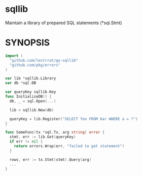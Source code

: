 # sqllib

Maintain a library of prepared SQL statements (\*sql.Stmt)

# SYNOPSIS

```go
import (
  "github.com/lestrrat/go-sqllib"
  "github.com/pkg/errors"
)

var lib *sqllib.Library
var db *sql.DB

var queryKey sqllib.Key
func InitializeDB() {
  db, _ = sql.Open(...)

  lib = sqllib.New(db)

  queryKey = lib.Register("SELECT foo FROM bar WHERE a = ?")
}

func SomeFunc(tx *sql.Tx, arg string) error {
  stmt, err := lib.Get(queryKey)
  if err != nil {
    return errors.Wrap(err, "failed to get statement")
  }

  rows, err := tx.Stmt(stmt).Query(arg)
  ...
}
```